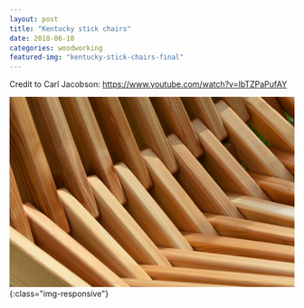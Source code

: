 ```yaml
---
layout: post
title: "Kentucky stick chairs"
date: 2018-06-10
categories: woodworking 
featured-img: "kentucky-stick-chairs-final"
---
```


Credit to Carl Jacobson: https://www.youtube.com/watch?v=IbTZPaPufAY

![kentucky-stick-chairs-final](/assets/img/posts/kentucky-stick-chairs-final.jpg){:class="img-responsive"}

